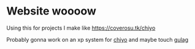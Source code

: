 # Website woooow
Using this for projects I make like https://coverosu.tk/chiyo

Probably gonna work on an xp system for [chiyo](https://coverosu.tk/chiyo)
and maybe touch [gulag](https://github.com/cmyui/gulag)
